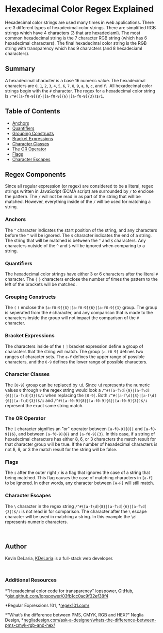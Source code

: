 # Hexadecimal Color Regex Explained

Hexadecimal color strings are used many times in web applications. There are 3 different types of hexadecimal color strings. There are simplified RGB strings which have 4 characters \(3 that are hexadeciaml\). The most common hexadecimal string is the 7 character RGB string \(which has 6 hexadecimal characters\). The final hexadecimal color string is the RGB string with transparency which has 9 characters \(and 8 hexadeciaml characters\).

## Summary

A hexadecimal character is a base 16 numeric value.  The hexadecimal characters are `0`, `1`, `2`, `3`, `4`, `5`, `6`, `7`, `8`, `9`, `a`, `b`, `c`, and `f`.&nbsp; All hexadecimal color strings begin with the `#` character. The regex for a hexadecimal color string is `/^#([a-f0-9]{8}|[a-f0-9]{6}|[a-f0-9]{3})$/i`. 

## Table of Contents

- [Anchors](#anchors)
- [Quantifiers](#quantifiers)
- [Grouping Constructs](#grouping-constructs)
- [Bracket Expressions](#bracket-expressions)
- [Character Classes](#character-classes)
- [The OR Operator](#the-or-operator)
- [Flags](#flags)
- [Character Escapes](#character-escapes)

## Regex Components

Since all regular expression \(or regex\) are considered to be a literal, regex strings written in JavaScript \(ECMA script\) are surrounded by `/` to enclose the pattern. The `/` will not be read in as part of the string that will be matched. However, everything inside of the `/` will be used for matching a string.

### Anchors

The `^` character indicates the start position of the string, and any characters before the `^` will be ignored.  The `$` character indicates the end of a string. The string that will be matched is between the `^` and `$` characters. Any characters outside of the `^` and `$` will be ignored when comparing to a string.

### Quantifiers

The hexadecimal color strings have either 3 or 6 characters after the literal `#` character. The `{` `}` characters enclose the number of times the pattern to the left of the brackets will be matched.

### Grouping Constructs 

The `(` `)` enclose the `[a-f0-9]{8}|[a-f0-9]{6}|[a-f0-9]{3}` group.  The group is seperated from the `#` character, and any comparison that is made to the characters inside the group will not impact the comparison of the `#` character.

### Bracket Expressions

The characters inside of the `[` `]` bracket expression define a group of characters that the string will match.  The group `[a-f0-9]` defines two ranges of character sets.  The `a-f` defines the upper range of possible characters, and the `0-9` defines the lower range of possible characters.

### Character Classes

The `[0-9]` group can be replaced by `\d`. Since `\d` represents the numeric values `0` through `9` the regex string would look a `/^#([a-f\d]{8}|[a-f\d]{6}|[a-f\d]{3})$/i` when replacing the `[0-9]`.  Both `/^#([a-f\d]{8}|[a-f\d]{6}|[a-f\d]{3})$/i` and `/^#([a-f0-9]{8}|[a-f0-9]{6}|[a-f0-9]{3})$/i` represent the exact same string match.

### The OR Operator

The `|` character signifies an "or" operator between `[a-f0-9]{8}|` and `[a-f0-9]{6}`, and between `[a-f0-9]{6}` and `[a-f0-9]{3}`.  In this case, if a string of hexadecimal characters has either 8, 6, or 3 characters the match result for that character group will be true. If the number of hexadecimal characters is not 8, 6, or 3 the match result for the string will be false.

### Flags

The `i` after the outer right `/` is a flag that ignores the case of a string that being matched. This flag causes the case of matching characters in `[a-f]` to be ignored. In other words, any character between `[A-F]` will still match. 

### Character Escapes

The `\` character in the regex string `/^#([a-f\d]{8}|[a-f\d]{6}|[a-f\d]{3})$/i` is not read in for comparison.  The character after the `\` escape character will be used in matching a string. In this example the `\d` represents numeric characters.

<br>

## Author

Kevin DeLaria, [KDeLaria](https://github.com/KDeLaria) is a full-stack web developer.

<br>

### Additional Resources

*"Hexadecimal color code for transparency" lopspower, GitHub, *[gist.github.com/lopspower/03fb1cc0ac9f32ef38f4](https://gist.github.com/lopspower/03fb1cc0ac9f32ef38f4)

*Regular Expressions 101, *[regex101.com/](https://regex101.com/)

*"What’s the difference between PMS, CMYK, RGB and HEX?" Neglia Design, *[negliadesign.com/ask-a-designer/whats-the-difference-between-pms-cmyk-rgb-and-hex/](https://negliadesign.com/ask-a-designer/whats-the-difference-between-pms-cmyk-rgb-and-hex/)